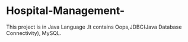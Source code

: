 # Hospital-Management-
This project is in Java Language .It contains Oops,JDBC(Java Database Connectivity), MySQL.
